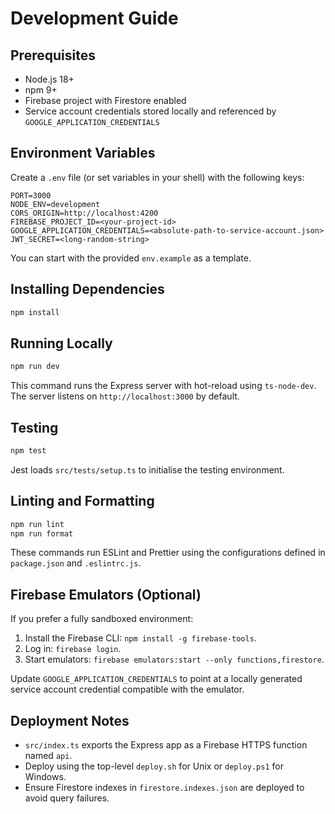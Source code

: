 # Development Guide

## Prerequisites
- Node.js 18+
- npm 9+
- Firebase project with Firestore enabled
- Service account credentials stored locally and referenced by `GOOGLE_APPLICATION_CREDENTIALS`

## Environment Variables
Create a `.env` file (or set variables in your shell) with the following keys:

```
PORT=3000
NODE_ENV=development
CORS_ORIGIN=http://localhost:4200
FIREBASE_PROJECT_ID=<your-project-id>
GOOGLE_APPLICATION_CREDENTIALS=<absolute-path-to-service-account.json>
JWT_SECRET=<long-random-string>
```

You can start with the provided `env.example` as a template.

## Installing Dependencies
```bash
npm install
```

## Running Locally
```bash
npm run dev
```

This command runs the Express server with hot-reload using `ts-node-dev`. The server listens on `http://localhost:3000` by default.

## Testing
```bash
npm test
```

Jest loads `src/tests/setup.ts` to initialise the testing environment.

## Linting and Formatting
```bash
npm run lint
npm run format
```

These commands run ESLint and Prettier using the configurations defined in `package.json` and `.eslintrc.js`.

## Firebase Emulators (Optional)
If you prefer a fully sandboxed environment:
1. Install the Firebase CLI: `npm install -g firebase-tools`.
2. Log in: `firebase login`.
3. Start emulators: `firebase emulators:start --only functions,firestore`.

Update `GOOGLE_APPLICATION_CREDENTIALS` to point at a locally generated service account credential compatible with the emulator.

## Deployment Notes
- `src/index.ts` exports the Express app as a Firebase HTTPS function named `api`.
- Deploy using the top-level `deploy.sh` for Unix or `deploy.ps1` for Windows.
- Ensure Firestore indexes in `firestore.indexes.json` are deployed to avoid query failures.

